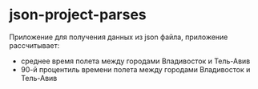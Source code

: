 # json-project-parses
Приложение для получения данных из json файла, приложение рассчитывает:
- среднее время полета между городами Владивосток и Тель-Авив
- 90-й процентиль времени полета между городами  Владивосток и Тель-Авив
